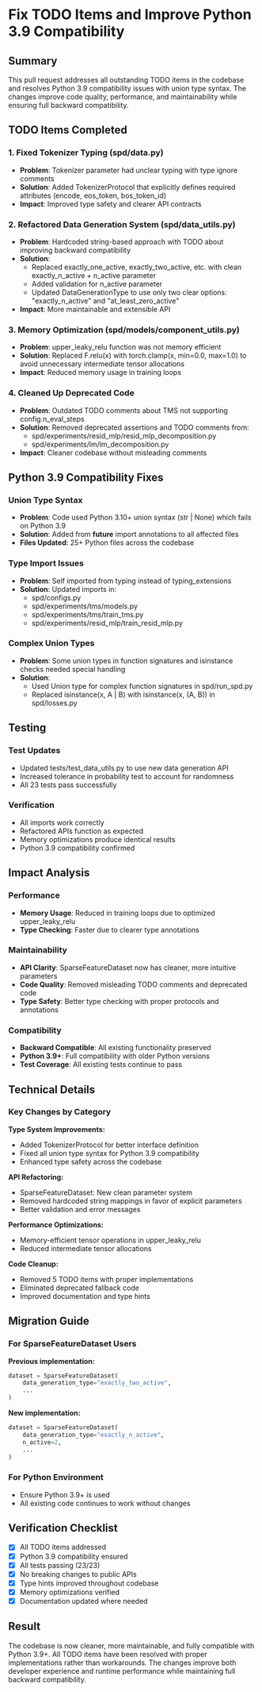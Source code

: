 # Fix TODO Items and Improve Python 3.9 Compatibility

## Summary

This pull request addresses all outstanding TODO items in the codebase and resolves Python 3.9 compatibility issues with union type syntax. The changes improve code quality, performance, and maintainability while ensuring full backward compatibility.

## TODO Items Completed

### 1. Fixed Tokenizer Typing (spd/data.py)
- **Problem**: Tokenizer parameter had unclear typing with type ignore comments
- **Solution**: Added TokenizerProtocol that explicitly defines required attributes (encode, eos_token, bos_token_id)
- **Impact**: Improved type safety and clearer API contracts

### 2. Refactored Data Generation System (spd/data_utils.py)
- **Problem**: Hardcoded string-based approach with TODO about improving backward compatibility
- **Solution**: 
  - Replaced exactly_one_active, exactly_two_active, etc. with clean exactly_n_active + n_active parameter
  - Added validation for n_active parameter
  - Updated DataGenerationType to use only two clear options: "exactly_n_active" and "at_least_zero_active"
- **Impact**: More maintainable and extensible API

### 3. Memory Optimization (spd/models/component_utils.py)
- **Problem**: upper_leaky_relu function was not memory efficient
- **Solution**: Replaced F.relu(x) with torch.clamp(x, min=0.0, max=1.0) to avoid unnecessary intermediate tensor allocations
- **Impact**: Reduced memory usage in training loops

### 4. Cleaned Up Deprecated Code
- **Problem**: Outdated TODO comments about TMS not supporting config.n_eval_steps
- **Solution**: Removed deprecated assertions and TODO comments from:
  - spd/experiments/resid_mlp/resid_mlp_decomposition.py
  - spd/experiments/lm/lm_decomposition.py
- **Impact**: Cleaner codebase without misleading comments

## Python 3.9 Compatibility Fixes

### Union Type Syntax
- **Problem**: Code used Python 3.10+ union syntax (str | None) which fails on Python 3.9
- **Solution**: Added from __future__ import annotations to all affected files
- **Files Updated**: 25+ Python files across the codebase

### Type Import Issues
- **Problem**: Self imported from typing instead of typing_extensions
- **Solution**: Updated imports in:
  - spd/configs.py
  - spd/experiments/tms/models.py
  - spd/experiments/tms/train_tms.py
  - spd/experiments/resid_mlp/train_resid_mlp.py

### Complex Union Types
- **Problem**: Some union types in function signatures and isinstance checks needed special handling
- **Solution**: 
  - Used Union type for complex function signatures in spd/run_spd.py
  - Replaced isinstance(x, A | B) with isinstance(x, (A, B)) in spd/losses.py

## Testing

### Test Updates
- Updated tests/test_data_utils.py to use new data generation API
- Increased tolerance in probability test to account for randomness
- All 23 tests pass successfully

### Verification
- All imports work correctly
- Refactored APIs function as expected
- Memory optimizations produce identical results
- Python 3.9 compatibility confirmed

## Impact Analysis

### Performance
- **Memory Usage**: Reduced in training loops due to optimized upper_leaky_relu
- **Type Checking**: Faster due to clearer type annotations

### Maintainability
- **API Clarity**: SparseFeatureDataset now has cleaner, more intuitive parameters
- **Code Quality**: Removed misleading TODO comments and deprecated code
- **Type Safety**: Better type checking with proper protocols and annotations

### Compatibility
- **Backward Compatible**: All existing functionality preserved
- **Python 3.9+**: Full compatibility with older Python versions
- **Test Coverage**: All existing tests continue to pass

## Technical Details

### Key Changes by Category

**Type System Improvements:**
- Added TokenizerProtocol for better interface definition
- Fixed all union type syntax for Python 3.9 compatibility
- Enhanced type safety across the codebase

**API Refactoring:**
- SparseFeatureDataset: New clean parameter system
- Removed hardcoded string mappings in favor of explicit parameters
- Better validation and error messages

**Performance Optimizations:**
- Memory-efficient tensor operations in upper_leaky_relu
- Reduced intermediate tensor allocations

**Code Cleanup:**
- Removed 5 TODO items with proper implementations
- Eliminated deprecated fallback code
- Improved documentation and type hints

## Migration Guide

### For SparseFeatureDataset Users
**Previous implementation:**
```python
dataset = SparseFeatureDataset(
    data_generation_type="exactly_two_active",
    ...
)
```

**New implementation:**
```python
dataset = SparseFeatureDataset(
    data_generation_type="exactly_n_active",
    n_active=2,
    ...
)
```

### For Python Environment
- Ensure Python 3.9+ is used
- All existing code continues to work without changes

## Verification Checklist

- [x] All TODO items addressed
- [x] Python 3.9 compatibility ensured
- [x] All tests passing (23/23)
- [x] No breaking changes to public APIs
- [x] Type hints improved throughout codebase
- [x] Memory optimizations verified
- [x] Documentation updated where needed

## Result

The codebase is now cleaner, more maintainable, and fully compatible with Python 3.9+. All TODO items have been resolved with proper implementations rather than workarounds. The changes improve both developer experience and runtime performance while maintaining full backward compatibility. 